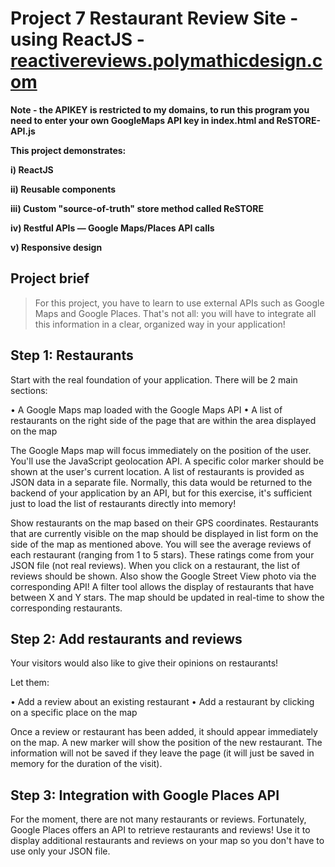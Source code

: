 # Project 7 Restaurant Review Site - using ReactJS - [reactivereviews.polymathicdesign.com](http://reactivereviews.polymathicdesign.com)

**Note - the APIKEY is restricted to my domains, to run this program you need to enter your own GoogleMaps API key in index.html and ReSTORE-API.js**

**This project demonstrates:**

**i) ReactJS**

**ii) Reusable components**

**iii) Custom "source-of-truth" store method called ReSTORE**

**iv) Restful APIs — Google Maps/Places API calls**

**v) Responsive design**

## Project brief

>For this project, you have to learn to use external APIs such as Google Maps and Google Places. 
>That's not all: you will have to integrate all this information in a clear, organized way in your application!

## Step 1: Restaurants
Start with the real foundation of your application. There will be 2 main sections:

•	A Google Maps map loaded with the Google Maps API
•	A list of restaurants on the right side of the page that are within the area displayed on the map

The Google Maps map will focus immediately on the position of the user. You'll use the JavaScript geolocation API. 
A specific color marker should be shown at the user's current location.
A list of restaurants is provided as JSON data in a separate file. 
Normally, this data would be returned to the backend of your application by an API, but for this exercise, it's sufficient just to load the list of restaurants directly into memory!

Show restaurants on the map based on their GPS coordinates. Restaurants that are currently visible on the map should be displayed in list form on the side of the map as mentioned above. You will see the average reviews of each restaurant (ranging from 1 to 5 stars). These ratings come from your JSON file (not real reviews).
When you click on a restaurant, the list of reviews should be shown. Also show the Google Street View photo via the corresponding API! 
A filter tool allows the display of restaurants that have between X and Y stars. The map should be updated in real-time to show the corresponding restaurants.

## Step 2: Add restaurants and reviews
Your visitors would also like to give their opinions on restaurants!

Let them:

•	Add a review about an existing restaurant
•	Add a restaurant by clicking on a specific place on the map

Once a review or restaurant has been added, it should appear immediately on the map. A new marker will show the position of the new restaurant.
The information will not be saved if they leave the page (it will just be saved in memory for the duration of the visit).

## Step 3: Integration with Google Places API
For the moment, there are not many restaurants or reviews. Fortunately, Google Places offers an API to retrieve restaurants and reviews! 
Use it to display additional restaurants and reviews on your map so you don't have to use only your JSON file. 
